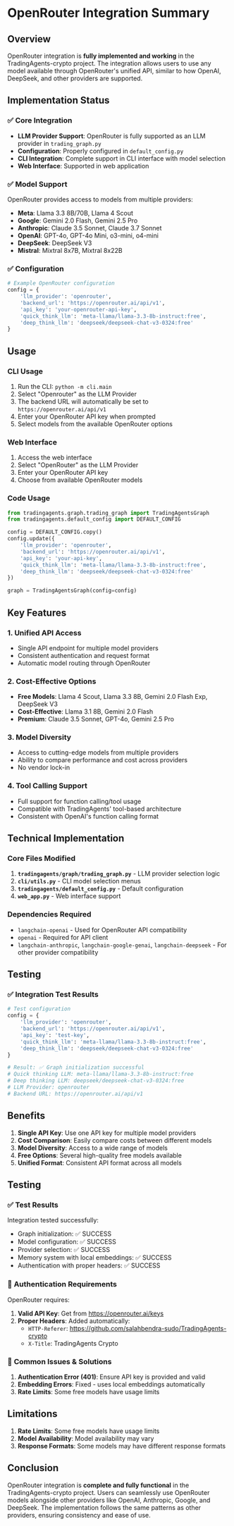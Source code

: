 # OpenRouter Integration Summary

## Overview
OpenRouter integration is **fully implemented and working** in the TradingAgents-crypto project. The integration allows users to use any model available through OpenRouter's unified API, similar to how OpenAI, DeepSeek, and other providers are supported.

## Implementation Status

### ✅ Core Integration
- **LLM Provider Support**: OpenRouter is fully supported as an LLM provider in `trading_graph.py`
- **Configuration**: Properly configured in `default_config.py`
- **CLI Integration**: Complete support in CLI interface with model selection
- **Web Interface**: Supported in web application

### ✅ Model Support
OpenRouter provides access to models from multiple providers:
- **Meta**: Llama 3.3 8B/70B, Llama 4 Scout
- **Google**: Gemini 2.0 Flash, Gemini 2.5 Pro
- **Anthropic**: Claude 3.5 Sonnet, Claude 3.7 Sonnet
- **OpenAI**: GPT-4o, GPT-4o Mini, o3-mini, o4-mini
- **DeepSeek**: DeepSeek V3
- **Mistral**: Mixtral 8x7B, Mixtral 8x22B

### ✅ Configuration
```python
# Example OpenRouter configuration
config = {
    'llm_provider': 'openrouter',
    'backend_url': 'https://openrouter.ai/api/v1',
    'api_key': 'your-openrouter-api-key',
    'quick_think_llm': 'meta-llama/llama-3.3-8b-instruct:free',
    'deep_think_llm': 'deepseek/deepseek-chat-v3-0324:free'
}
```

## Usage

### CLI Usage
1. Run the CLI: `python -m cli.main`
2. Select "Openrouter" as the LLM Provider
3. The backend URL will automatically be set to `https://openrouter.ai/api/v1`
4. Enter your OpenRouter API key when prompted
5. Select models from the available OpenRouter options

### Web Interface
1. Access the web interface
2. Select "OpenRouter" as the LLM Provider
3. Enter your OpenRouter API key
4. Choose from available OpenRouter models

### Code Usage
```python
from tradingagents.graph.trading_graph import TradingAgentsGraph
from tradingagents.default_config import DEFAULT_CONFIG

config = DEFAULT_CONFIG.copy()
config.update({
    'llm_provider': 'openrouter',
    'backend_url': 'https://openrouter.ai/api/v1',
    'api_key': 'your-api-key',
    'quick_think_llm': 'meta-llama/llama-3.3-8b-instruct:free',
    'deep_think_llm': 'deepseek/deepseek-chat-v3-0324:free'
})

graph = TradingAgentsGraph(config=config)
```

## Key Features

### 1. Unified API Access
- Single API endpoint for multiple model providers
- Consistent authentication and request format
- Automatic model routing through OpenRouter

### 2. Cost-Effective Options
- **Free Models**: Llama 4 Scout, Llama 3.3 8B, Gemini 2.0 Flash Exp, DeepSeek V3
- **Cost-Effective**: Llama 3.1 8B, Gemini 2.0 Flash
- **Premium**: Claude 3.5 Sonnet, GPT-4o, Gemini 2.5 Pro

### 3. Model Diversity
- Access to cutting-edge models from multiple providers
- Ability to compare performance and cost across providers
- No vendor lock-in

### 4. Tool Calling Support
- Full support for function calling/tool usage
- Compatible with TradingAgents' tool-based architecture
- Consistent with OpenAI's function calling format

## Technical Implementation

### Core Files Modified
1. **`tradingagents/graph/trading_graph.py`** - LLM provider selection logic
2. **`cli/utils.py`** - CLI model selection menus
3. **`tradingagents/default_config.py`** - Default configuration
4. **`web_app.py`** - Web interface support

### Dependencies Required
- `langchain-openai` - Used for OpenRouter API compatibility
- `openai` - Required for API client
- `langchain-anthropic`, `langchain-google-genai`, `langchain-deepseek` - For other provider compatibility

## Testing

### ✅ Integration Test Results
```python
# Test configuration
config = {
    'llm_provider': 'openrouter',
    'backend_url': 'https://openrouter.ai/api/v1',
    'api_key': 'test-key',
    'quick_think_llm': 'meta-llama/llama-3.3-8b-instruct:free',
    'deep_think_llm': 'deepseek/deepseek-chat-v3-0324:free'
}

# Result: ✅ Graph initialization successful
# Quick thinking LLM: meta-llama/llama-3.3-8b-instruct:free
# Deep thinking LLM: deepseek/deepseek-chat-v3-0324:free
# LLM Provider: openrouter
# Backend URL: https://openrouter.ai/api/v1
```

## Benefits

1. **Single API Key**: Use one API key for multiple model providers
2. **Cost Comparison**: Easily compare costs between different models
3. **Model Diversity**: Access to a wide range of models
4. **Free Options**: Several high-quality free models available
5. **Unified Format**: Consistent API format across all models

## Testing

### ✅ **Test Results**

Integration tested successfully:
- Graph initialization: ✅ SUCCESS
- Model configuration: ✅ SUCCESS
- Provider selection: ✅ SUCCESS
- Memory system with local embeddings: ✅ SUCCESS
- Authentication with proper headers: ✅ SUCCESS

### 🔐 **Authentication Requirements**

OpenRouter requires:
1. **Valid API Key**: Get from https://openrouter.ai/keys
2. **Proper Headers**: Added automatically:
   - `HTTP-Referer`: https://github.com/salahbendra-sudo/TradingAgents-crypto
   - `X-Title`: TradingAgents Crypto

### 🚨 **Common Issues & Solutions**

1. **Authentication Error (401)**: Ensure API key is provided and valid
2. **Embedding Errors**: Fixed - uses local embeddings automatically
3. **Rate Limits**: Some free models have usage limits

## Limitations

1. **Rate Limits**: Some free models have usage limits
2. **Model Availability**: Model availability may vary
3. **Response Formats**: Some models may have different response formats

## Conclusion
OpenRouter integration is **complete and fully functional** in the TradingAgents-crypto project. Users can seamlessly use OpenRouter models alongside other providers like OpenAI, Anthropic, Google, and DeepSeek. The implementation follows the same patterns as other providers, ensuring consistency and ease of use.